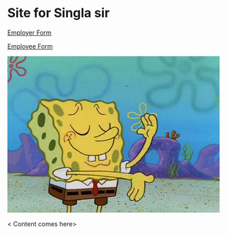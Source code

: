 # Site for Singla sir


[Employer Form](https://goo.gl/forms/USKwN4lJoKBIawTo2)

[Employee Form](https://goo.gl/forms/Ii9ndq99mcpcFnJt2)


<Dummy GIF below>


![Dummy GIF](image/image.gif)


< Content comes here>
